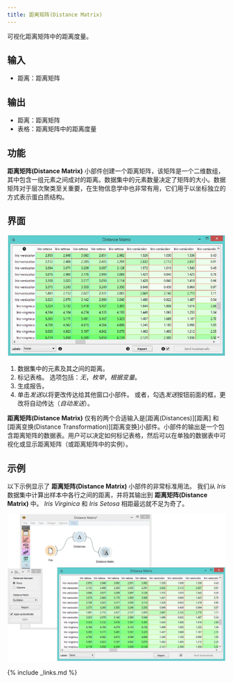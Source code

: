 ```yaml
---
title: 距离矩阵(Distance Matrix)
---
```


可视化距离矩阵中的距离度量。





## 输入
- 距离：距离矩阵

## 输出
- 距离：距离矩阵
- 表格：距离矩阵中的距离度量

## 功能
**距离矩阵(Distance Matrix)** 小部件创建一个距离矩阵，该矩阵是一个二维数组，其中包含一组元素之间成对的距离。数据集中的元素数量决定了矩阵的大小。数据矩阵对于层次聚类至关重要，在生物信息学中也非常有用，它们用于以坐标独立的方式表示蛋白质结构。

<!-- TODO: 不完整 -->
## 界面
![](/assets/images/unsupervised/DistanceMatrix-stamped.png.webp)

1. 数据集中的元素及其之间的距离。
2. 标记表格。 选项包括：*无*，*枚举*，*根据变量*。
3. 生成报告。
4. 单击*发送*以将更改传达给其他窗口小部件。 或者，勾选*发送*按钮前面的框，更改将自动传达（*自动发送*）。

**距离矩阵(Distance Matrix)** 仅有的两个合适输入是[距离(Distances)][距离] 和 [距离变换(Distance Transformation)][距离变换]小部件。小部件的输出是一个包含距离矩阵的数据表。用户可以决定如何标记表格，然后可以在单独的数据表中可视化或显示距离矩阵（或距离矩阵中的实例）。


## 示例
以下示例显示了 **距离矩阵(Distance Matrix)** 小部件的非常标准用法。 我们从 *Iris* 数据集中计算出样本中各行之间的距离，并将其输出到 **距离矩阵(Distance Matrix)** 中。 *Iris Virginica* 和 *Iris Setosa* 相距最远就不足为奇了。

![](/assets/images/unsupervised/DistanceMatrix-Example.png.webp)

{% include _links.md %}

